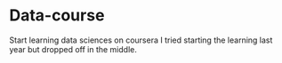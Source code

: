 # Data-course
Start learning data sciences on coursera
I tried starting the learning last year but dropped off in the middle.
